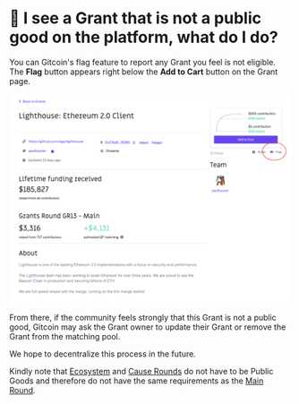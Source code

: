 # 🤨 I see a Grant that is not a public good on the platform, what do I do?

You can Gitcoin's flag feature to report any Grant you feel is not eligible. The **Flag** button appears right below the **Add to Cart** button on the Grant page.

![Flagging a Grant on Gitcoin Grants](<../../.gitbook/assets/Screenshot 2022-03-24 at 14.59.35.png>)

From there, if the community feels strongly that this Grant is not a public good, Gitcoin may ask the Grant owner to update their Grant or remove the Grant from the matching pool.

We hope to decentralize this process in the future.

Kindly note that [Ecosystem](https://www.notion.so/gitcoin/Gitcoin-Grantee-Onboarding-Document-bbfe106a32534fb5a011f09c121257c3#a70babed7f1643c5bfe696259befb7cd) and [Cause Rounds](https://www.notion.so/gitcoin/Gitcoin-Grantee-Onboarding-Document-bbfe106a32534fb5a011f09c121257c3#69e52c3959e548d39e97b2ddc2f36952) do not have to be Public Goods and therefore do not have the same requirements as the [Main Round](https://www.notion.so/gitcoin/Gitcoin-Grantee-Onboarding-Document-bbfe106a32534fb5a011f09c121257c3#9ffe9328b9ae4b0e91c730fef7a96d8b).&#x20;
